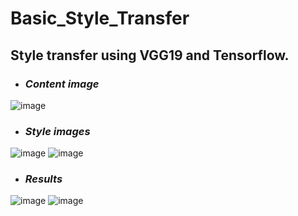 # Basic_Style_Transfer


## Style transfer using VGG19 and Tensorflow.

* ### ***Content image***

 ![image](https://github.com/denizgulal/Basic_Style_Transfer/assets/91977648/ebc6d226-a9bc-4181-9cf3-4c75e4ddb437)

* ### ***Style images***
  
![image](https://github.com/denizgulal/Basic_Style_Transfer/assets/91977648/72ab8cd1-e9a3-4d56-9538-ec0d1b5d72d2)   ![image](https://github.com/denizgulal/Basic_Style_Transfer/assets/91977648/b87ecece-5179-4c1c-b1e8-c37eb7bcfcca)

* ### ***Results***

![image](https://github.com/denizgulal/Basic_Style_Transfer/assets/91977648/6969ab98-a34c-43fa-b039-27ab7e2f973d)   ![image](https://github.com/denizgulal/Basic_Style_Transfer/assets/91977648/041138cb-1b3b-46cf-8d03-96b3969fb0a7)


